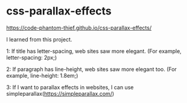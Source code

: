 # css-parallax-effects


https://code-phantom-thief.github.io/css-parallax-effects/


I learned from this project.

1: If title has letter-spacing, web sites saw more elegant. (For example, letter-spacing: 2px;)

2: If paragraph has line-height, web sites saw more elegant too. (For example, line-height: 1.8em;)

3: If I want to parallax effects in websites, I can use simpleparallax(https://simpleparallax.com/)
